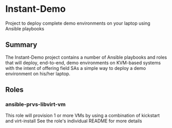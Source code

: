 # Instant-Demo
Project to deploy complete demo environments on your laptop using Ansible playbooks

## Summary
The Instant-Demo project contains a number of Ansible playbooks and roles that will deploy, end-to-end, demo environments on KVM-based systems with the intent of offering field SAs a simple way to deploy a demo environment on his/her laptop.

## Roles

### ansible-prvs-libvirt-vm
This role will provision 1 or more VMs by using a combination of kickstart and virt-install
See the role's individual README for more details
